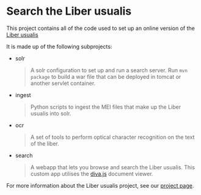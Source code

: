 Search the Liber usualis
========================

This project contains all of the code used to set up an online version of
the [Liber usualis](http://ddmal.music.mcgill.ca/liber/)

It is made up of the following subprojects:

* solr

    > A solr configuration to set up and run a search server. Run ```mvn package```
to build a war file that can be deployed in tomcat or another servlet container.

* ingest

    > Python scripts to ingest the MEI files that make up the Liber usualis into solr.

* ocr

    > A set of tools to perform optical character recognition on the text of the liber.

* search

    > A webapp that lets you browse and search the Liber usualis. This custom app utilises the [diva.js](https://github.com/DDMAL/diva.js) document viewer.



For more information about the Liber usualis project, see our [project page](http://ddmal.music.mcgill.ca/research/omr/Search_the_Liber_Usualis).

